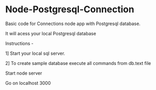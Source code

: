 # Node-Postgresql-Connection
Basic code for Connections node app with Postgresql database.

It will acess your local Postgresql database

Instructions -

1] Start your local sql server.

2] To create sample database execute all commands from db.text file


Start node server

Go on localhost 3000
